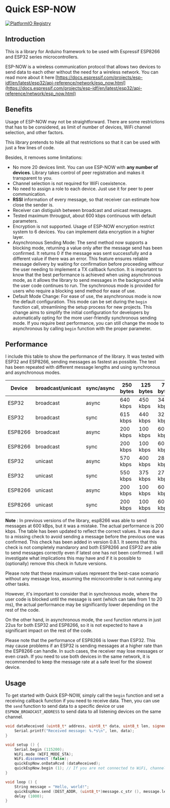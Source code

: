 # Quick ESP-NOW

[![PlatformIO Registry](https://badges.registry.platformio.org/packages/gmag11/library/QuickEspNow.svg)](https://registry.platformio.org/libraries/gmag11/QuickEspNow)

## Introduction

This is a library for Arduino framework to be used with Espressif ESP8266 and ESP32 series microcontrollers.

ESP-NOW is a wireless communication protocol that allows two devices to send data to each other without the need for a wireless network. You can read more about it here [https://docs.espressif.com/projects/esp-idf/en/latest/esp32/api-reference/network/esp_now.html](https://docs.espressif.com/projects/esp-idf/en/latest/esp32/api-reference/network/esp_now.html)

## Benefits

Usage of ESP-NOW may not be straightforward. There are some restrictions that has to be considered, as limit of number of devices, WiFi channel selection, and other factors.

This library pretends to hide all that restrictions so that it can be used with just a few lines of code.

Besides, it removes some limitations:

- No more 20 devices limit. You can use ESP-NOW with **any number of devices**. Library takes control of peer registration and makes it transparent to you.
- Channel selection is not required for WiFi coexistence.
- No need to assign a role to each device. Just use it for peer to peer communication.
- **RSSI** information of every message, so that receiver can estimate how close the sender is.
- Receiver can distiguish between broadcast and unicast messages.
- Tested maximum througput, about 600 kbps continuous with default parameters.
- Encryption is not supported. Usage of ESP-NOW encryption restrict system to 6 devices. You can implement data encryption in a higher layer.
- Asynchronous Sending Mode: The send method now supports a blocking mode, returning a value only after the message send has been confirmed. It returns 0 if the message was sent successfully and a different value if there was an error. This feature ensures reliable message delivery by waiting for confirmation before proceeding withour the user needing to implement a TX callback function.
It is importatnt to know that the best performance is achieved when using asynchronous mode, as it allows the library to send messages in the background while the user code continues to run. The synchronous mode is provided for users who require a blocking send method for ease of use.
- Default Mode Change: For ease of use, the asynchronous mode is now the default configuration. This mode can be set during the `begin` function call, streamlining the setup process for new projects. This change aims to simplify the initial configuration for developers by automatically opting for the more user-friendly synchronous sending mode. If you require best performance, you can still change the mode to asynchronous by calling `begin` function with the proper parameter.

## Performance

I include this table to show the performance of the library. It was tested with ESP32 and ESP8266, sending messages as fastest as possible. The test has been repeated with different message lengths and using synchronous and asynchronous modes.

| Device | broadcast/unicast | sync/async | 250 bytes | 125 bytes | 75 bytes | 35 bytes |  12 bytes |
|--------|-------------------|------------|-----------|-----------|----------|----------|-----------|
| ESP32  |  broadcast        | async      | 640 kbps  | 450 kbps  | 340 kbps | 190 kbps |  75 kbps  |
| ESP32  |  broadcast        | sync       | 615 kbps  | 440 kbps  | 320 kbps | 180 kbps |  73 kbps  |
| ESP8266|  broadcast        | async      | 200 kbps  | 100 kbps  |  60 kbps |  28 kbps | 9.5 kbps  |
| ESP8266|  broadcast        | sync       | 200 kbps  | 100 kbps  |  60 kbps |  28 kbps | 9.5 kbps  |
| ESP32  |  unicast          | async      | 570 kbps  | 400 kbps  | 285 kbps | 160 kbps |  60 kbps  |
| ESP32  |  unicast          | sync       | 550 kbps  | 375 kbps  | 270 kbps | 150 kbps |  57 kbps  |
| ESP8266|  unicast          | async      | 200 kbps  | 100 kbps  |  60 kbps |  28 kbps | 9.5 kbps  |
| ESP8266|  unicast          | sync       | 200 kbps  | 100 kbps  |  60 kbps |  28 kbps | 9.5 kbps  |

**Note** : In previous versions of the library, esp8266 was able to send messages at 600 kBps, but it was a mistake. The actual performance is 200 kbps. The table has been updated to reflect the correct values. It was due a to a missing check to avoid sending a message before the previous one was confirmed. This check has been added in version 0.8.1.
It seems that this check is not completely mandarory and both ESP8266 and ESP32 are able to send messages correctly even if latest one has not been confirmed. I will investigate what implications this may have and if it is possible to (optionally) remove this check in future versions.

Please note that these maximum values represent the best-case scenario without any message loss, assuming the microcontroller is not running any other tasks.

However, it's important to consider that in synchronous mode, where the user code is blocked until the message is sent (which can take from 1 to 20 ms), the actual performance may be significantly lower depending on the rest of the code.

On the other hand, in asynchronous mode, the `send` function returns in just 22us for both ESP32 and ESP8266, so it is not expected to have a significant impact on the rest of the code.

Please note that the performance of ESP8266 is lower than ESP32. This may cause problems if an ESP32 is sending messages at a higher rate than the ESP8266 can handle. In such cases, the receiver may lose messages or even crash. If you need to use both devices in the same network, it is recommended to keep the message rate at a safe level for the slowest device.

## Usage

To get started with Quick ESP-NOW, simply call the `begin` function and set a receiving callback function if you need to receive data. Then, you can use the `send` function to send data to a specific device or use `ESPNOW_BROADCAST_ADDRESS` to send data to all listening devices on the same channel.

```C++
void dataReceived (uint8_t* address, uint8_t* data, uint8_t len, signed int rssi, bool broadcast) {
    Serial.printf("Received message: %.*s\n", len, data);
}

void setup () {
    Serial.begin (115200);
    WiFi.mode (WIFI_MODE_STA);
    WiFi.disconnect (false);
    quickEspNow.onDataRcvd (dataReceived);
    quickEspNow.begin (1); // If you are not connected to WiFi, channel should be specified
}

void loop () {
    String message = "Hello, world!";
    quickEspNow.send (DEST_ADDR, (uint8_t*)message.c_str (), message.length ());
    delay (1000);
}
```
